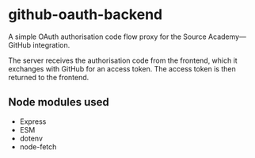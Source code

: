 # github-oauth-backend

A simple OAuth authorisation code flow proxy for the Source Academy&mdash;GitHub integration.

The server receives the authorisation code from the frontend, which it exchanges with GitHub for an access token. The access token is then returned to the frontend.

## Node modules used

- Express
- ESM
- dotenv
- node-fetch
